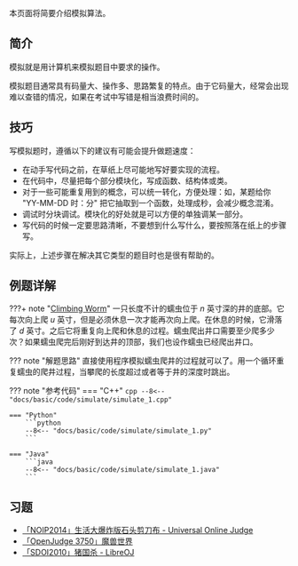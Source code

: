 本页面将简要介绍模拟算法。

## 简介

模拟就是用计算机来模拟题目中要求的操作。

模拟题目通常具有码量大、操作多、思路繁复的特点。由于它码量大，经常会出现难以查错的情况，如果在考试中写错是相当浪费时间的。

## 技巧

写模拟题时，遵循以下的建议有可能会提升做题速度：

-   在动手写代码之前，在草纸上尽可能地写好要实现的流程。
-   在代码中，尽量把每个部分模块化，写成函数、结构体或类。
-   对于一些可能重复用到的概念，可以统一转化，方便处理：如，某题给你 "YY-MM-DD 时：分" 把它抽取到一个函数，处理成秒，会减少概念混淆。
-   调试时分块调试。模块化的好处就是可以方便的单独调某一部分。
-   写代码的时候一定要思路清晰，不要想到什么写什么，要按照落在纸上的步骤写。

实际上，上述步骤在解决其它类型的题目时也是很有帮助的。

## 例题详解

???+ note "[Climbing Worm](https://open.kattis.com/problems/climbingworm)"
    一只长度不计的蠕虫位于 $n$ 英寸深的井的底部。它每次向上爬 $u$ 英寸，但是必须休息一次才能再次向上爬。在休息的时候，它滑落了 $d$ 英寸。之后它将重复向上爬和休息的过程。蠕虫爬出井口需要至少爬多少次？如果蠕虫爬完后刚好到达井的顶部，我们也设作蠕虫已经爬出井口。

??? note "解题思路"
    直接使用程序模拟蠕虫爬井的过程就可以了。用一个循环重复蠕虫的爬井过程，当攀爬的长度超过或者等于井的深度时跳出。

??? note "参考代码"
    === "C++"
        ```cpp
        --8<-- "docs/basic/code/simulate/simulate_1.cpp"
        ```
    
    === "Python"
        ```python
        --8<-- "docs/basic/code/simulate/simulate_1.py"
        ```
    
    === "Java"
        ```java
        --8<-- "docs/basic/code/simulate/simulate_1.java"
        ```

## 习题

-   [「NOIP2014」生活大爆炸版石头剪刀布 - Universal Online Judge](https://uoj.ac/problem/15)
-   [「OpenJudge 3750」魔兽世界](http://bailian.openjudge.cn/practice/3750/)
-   [「SDOI2010」猪国杀 - LibreOJ](https://loj.ac/problem/2885)
